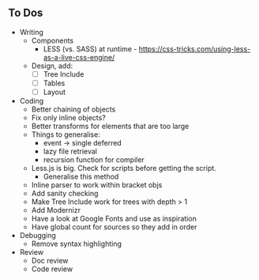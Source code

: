 ## To Dos

- Writing
    - Components
        - LESS (vs. SASS) at runtime - https://css-tricks.com/using-less-as-a-live-css-engine/
    - Design, add:
        - [ ] Tree Include
        - [ ] Tables
        - [ ] Layout
- Coding
    - Better chaining of objects
    - Fix only inline objects?
    - Better transforms for elements that are too large
    - Things to generalise:
        - event -> single deferred
        - lazy file retrieval
        - recursion function for compiler
    - Less.js is big. Check for scripts before getting the script.
        - Generalise this method
    - Inline parser to work within bracket objs
    - Add sanity checking
    - Make Tree Include work for trees with depth > 1
    - Add Modernizr
    - Have a look at Google Fonts and use as inspiration
    - Have global count for sources so they add in order
- Debugging
    - Remove syntax highlighting
- Review
    - Doc review
    - Code review